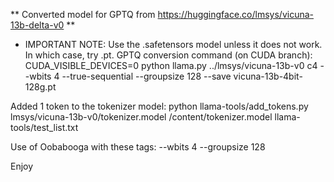 ** Converted model for GPTQ from https://huggingface.co/lmsys/vicuna-13b-delta-v0 **

* IMPORTANT NOTE: Use the .safetensors model unless it does not work. In which case, try .pt.
GPTQ conversion command (on CUDA branch):
CUDA_VISIBLE_DEVICES=0 python llama.py ../lmsys/vicuna-13b-v0 c4 --wbits 4 --true-sequential --groupsize 128 --save vicuna-13b-4bit-128g.pt

Added 1 token to the tokenizer model:
python llama-tools/add_tokens.py lmsys/vicuna-13b-v0/tokenizer.model /content/tokenizer.model llama-tools/test_list.txt

Use of Oobabooga with these tags:
--wbits 4
--groupsize 128

Enjoy